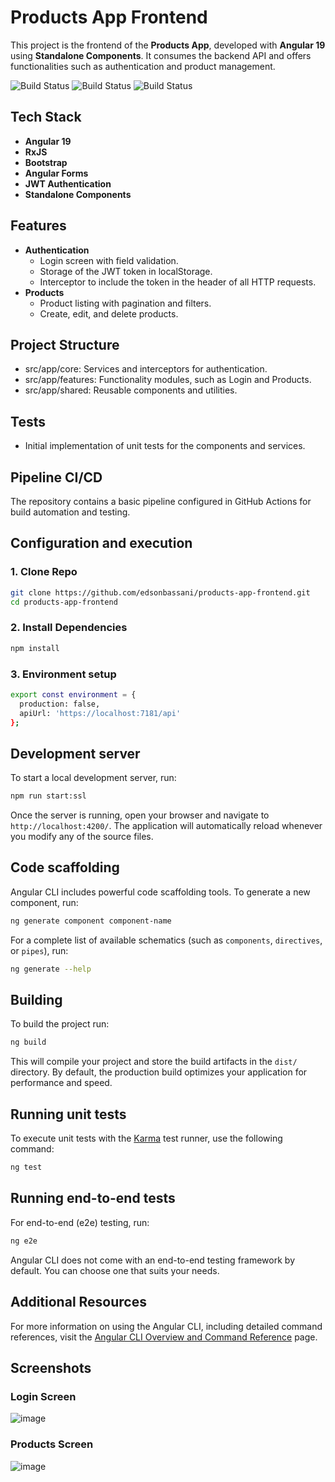 # Products App Frontend

This project is the frontend of the **Products App**, developed with **Angular 19** using **Standalone Components**. 
It consumes the backend API and offers functionalities such as authentication and product management.

![Build Status](https://img.shields.io/github/actions/workflow/status/edsonbassani/products-app-frontend/angular.yml?label=Lint)
![Build Status](https://img.shields.io/github/actions/workflow/status/edsonbassani/products-app-frontend/angular.yml?label=Build)
![Build Status](https://img.shields.io/github/actions/workflow/status/edsonbassani/products-app-frontend/angular.yml?label=Tests)

## Tech Stack
- **Angular 19**
- **RxJS**
- **Bootstrap**  
- **Angular Forms**  
- **JWT Authentication**  
- **Standalone Components**

## Features
- **Authentication**
  - Login screen with field validation.
  - Storage of the JWT token in localStorage.
  - Interceptor to include the token in the header of all HTTP requests.
- **Products**
  - Product listing with pagination and filters.
  - Create, edit, and delete products.

## Project Structure
- src/app/core: Services and interceptors for authentication.
- src/app/features: Functionality modules, such as Login and Products.
- src/app/shared: Reusable components and utilities.

## Tests
- Initial implementation of unit tests for the components and services.

## Pipeline CI/CD
The repository contains a basic pipeline configured in GitHub Actions for build automation and testing.


## Configuration and execution

### 1. Clone Repo
```bash
git clone https://github.com/edsonbassani/products-app-frontend.git
cd products-app-frontend
```

### 2. Install Dependencies
```bash
npm install
```

### 3. Environment setup
```bash
export const environment = {
  production: false,
  apiUrl: 'https://localhost:7181/api'
};
```

## Development server

To start a local development server, run:

```bash
npm run start:ssl
```

Once the server is running, open your browser and navigate to `http://localhost:4200/`. The application will automatically reload whenever you modify any of the source files.

## Code scaffolding

Angular CLI includes powerful code scaffolding tools. To generate a new component, run:

```bash
ng generate component component-name
```

For a complete list of available schematics (such as `components`, `directives`, or `pipes`), run:

```bash
ng generate --help
```

## Building

To build the project run:

```bash
ng build
```

This will compile your project and store the build artifacts in the `dist/` directory. By default, the production build optimizes your application for performance and speed.

## Running unit tests

To execute unit tests with the [Karma](https://karma-runner.github.io) test runner, use the following command:

```bash
ng test
```

## Running end-to-end tests

For end-to-end (e2e) testing, run:

```bash
ng e2e
```

Angular CLI does not come with an end-to-end testing framework by default. You can choose one that suits your needs.

## Additional Resources

For more information on using the Angular CLI, including detailed command references, visit the [Angular CLI Overview and Command Reference](https://angular.dev/tools/cli) page.

## Screenshots

### Login Screen
![image](https://github.com/user-attachments/assets/9c8b0e54-4a5d-4995-b82e-61d9ae7dcbeb)

### Products Screen
![image](https://github.com/user-attachments/assets/9d81ca33-511a-4009-b459-30a586afbf8a)



